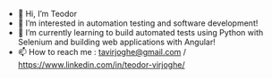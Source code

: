 - 👋 Hi, I’m Teodor
- 👀 I’m interested in automation testing and software development!
- 🌱 I’m currently learning to build automated tests using Python with Selenium and building web applications with Angular!
- 📫 How to reach me : tavirjoghe@gmail.com / https://www.linkedin.com/in/teodor-virjoghe/

<!---
theodorr6/theodorr6 is a ✨ special ✨ repository because its `README.md` (this file) appears on your GitHub profile.
You can click the Preview link to take a look at your changes.
--->
